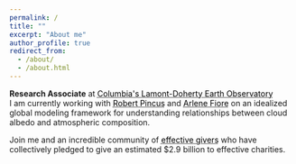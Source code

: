 ```yaml
---
permalink: /
title: ""
excerpt: "About me"
author_profile: true
redirect_from: 
  - /about/
  - /about.html
---
```


**Research Associate** at <a href="https://lamont.columbia.edu/" style="color: black; text-decoration: underline;text-decoration-style: dotted;">Columbia's Lamont-Doherty Earth Observatory</a>   
I am currently working with <a href="https://crew.ldeo.columbia.edu/people/robert-pincus" style="color: black; text-decoration: underline;text-decoration-style: dotted;">Robert Pincus</a> and <a href="https://www.teampaccc.mit.edu/" style="color: black; text-decoration: underline;text-decoration-style: dotted;">Arlene Fiore</a> on an idealized global modeling framework for understanding relationships between cloud albedo and atmospheric composition.





Join me and an incredible community of <a href="https://www.givingwhatwecan.org/" style="color: black; text-decoration: underline;text-decoration-style: dotted;">effective givers</a> who have collectively pledged to give an estimated $2.9 billion to effective charities.

